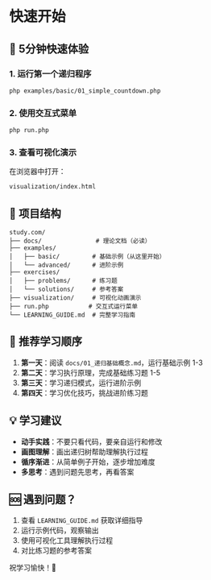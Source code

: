 # 快速开始

## 🚀 5分钟快速体验

### 1. 运行第一个递归程序
```bash
php examples/basic/01_simple_countdown.php
```

### 2. 使用交互式菜单
```bash
php run.php
```

### 3. 查看可视化演示
在浏览器中打开：
```
visualization/index.html
```

## 📂 项目结构

```
study.com/
├── docs/               # 理论文档（必读）
├── examples/          
│   ├── basic/         # 基础示例（从这里开始）
│   └── advanced/      # 进阶示例
├── exercises/         
│   ├── problems/      # 练习题
│   └── solutions/     # 参考答案
├── visualization/     # 可视化动画演示
├── run.php           # 交互式运行菜单
└── LEARNING_GUIDE.md  # 完整学习指南
```

## 🎯 推荐学习顺序

1. **第一天**：阅读 `docs/01_递归基础概念.md`，运行基础示例 1-3
2. **第二天**：学习执行原理，完成基础练习题 1-5
3. **第三天**：学习递归模式，运行进阶示例
4. **第四天**：学习优化技巧，挑战进阶练习题

## 💡 学习建议

- **动手实践**：不要只看代码，要亲自运行和修改
- **画图理解**：画出递归树帮助理解执行过程
- **循序渐进**：从简单例子开始，逐步增加难度
- **多思考**：遇到问题先思考，再看答案

## 🆘 遇到问题？

1. 查看 `LEARNING_GUIDE.md` 获取详细指导
2. 运行示例代码，观察输出
3. 使用可视化工具理解执行过程
4. 对比练习题的参考答案

祝学习愉快！🎉
